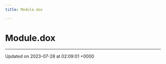 ```yaml
---
title: Module.dox

---
```


# Module.dox








-------------------------------

Updated on 2023-07-28 at 02:09:01 +0000
